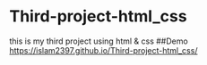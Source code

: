 # Third-project-html_css
this is my third project using html &amp; css
##Demo
https://islam2397.github.io/Third-project-html_css/

